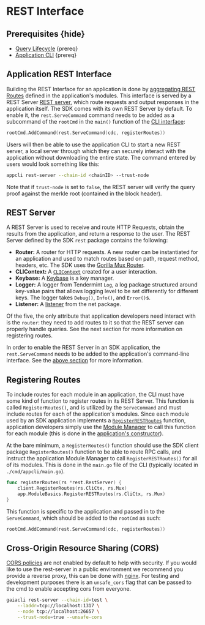 <!--
order: 4
synopsis: "This document describes how to create a REST interface for an SDK **application**. A separate document for creating a [**module**](../building-modules/intro.md) REST interface can be found [here](#../module-interfaces.md#rest)."
-->

# REST Interface

## Prerequisites {hide}

- [Query Lifecycle](./query-lifecycle.md) {prereq}
- [Application CLI](./cli.md) {prereq}

## Application REST Interface

Building the REST Interface for an application is done by [aggregating REST Routes](#registering-routes) defined in the application's modules. This interface is served by a REST Server [REST server](#rest-server), which route requests and output responses in the application itself. The SDK comes with its own REST Server by default. To enable it, the `rest.ServeCommand` command needs to be added as a subcommand of the `rootCmd` in the `main()` function of the [CLI interface](./cli.md):

```go
rootCmd.AddCommand(rest.ServeCommand(cdc, registerRoutes))
```

Users will then be able to use the application CLI to start a new REST server, a local server through which they can securely interact with the application without downloading the entire state. The command entered by users would look something like this:

```bash
appcli rest-server --chain-id <chainID> --trust-node
```

Note that if `trust-node` is set to `false`, the REST server will verify the query proof against the merkle root (contained in the block header).

## REST Server

A REST Server is used to receive and route HTTP Requests, obtain the results from the application, and return a response to the user. The REST Server defined by the SDK `rest` package contains the following:

- **Router:** A router for HTTP requests. A new router can be instantiated for an application and used to match routes based on path, request method, headers, etc. The SDK uses the [Gorilla Mux Router](https://github.com/gorilla/mux).
- **CLIContext:** A [`CLIContext`](./query-lifecycle.md#clicontext) created for a user interaction.
- **Keybase:** A [Keybase](../basics/accounts.md#keybase) is a key manager.
- **Logger:** A logger from Tendermint `Log`, a log package structured around key-value pairs that allows logging level to be set differently for different keys. The logger takes `Debug()`, `Info()`, and `Error()`s.
- **Listener:** A [listener](https://golang.org/pkg/net/#Listener) from the net package.

Of the five, the only attribute that application developers need interact with is the `router`: they need to add routes to it so that the REST server can properly handle queries. See the next section for more information on registering routes.

In order to enable the REST Server in an SDK application, the `rest.ServeCommand` needs to be added to the application's command-line interface. See the [above section](#application-rest-interface) for more information.

## Registering Routes

To include routes for each module in an application, the CLI must have some kind of function to register routes in its REST Server. This function is called `RegisterRoutes()`, and is utilized by the `ServeCommand` and must include routes for each of the application's modules. Since each module used by an SDK application implements a [`RegisterRESTRoutes`](../building-modules/module-interfaces.md#rest) function, application developers simply use the [Module Manager](../building-modules/module-manager.md) to call this function for each module (this is done in the [application's constructor](../basics/app-anatomy.md#constructor-function)).

At the bare minimum, a `RegisterRoutes()` function should use the SDK client package `RegisterRoutes()` function to be able to route RPC calls, and instruct the application Module Manager to call `RegisterRESTRoutes()` for all of its modules. This is done in the `main.go` file of the CLI (typically located in `./cmd/appcli/main.go`).

```go
func registerRoutes(rs *rest.RestServer) {
	client.RegisterRoutes(rs.CliCtx, rs.Mux)
	app.ModuleBasics.RegisterRESTRoutes(rs.CliCtx, rs.Mux)
}
```

This function is specific to the application and passed in to the `ServeCommand`, which should be added to the `rootCmd` as such:

```go
rootCmd.AddCommand(rest.ServeCommand(cdc, registerRoutes))
```

## Cross-Origin Resource Sharing (CORS)

[CORS policies](https://developer.mozilla.org/en-US/docs/Web/HTTP/CORS) are not enabled by default to help with security. If you would like to use the rest-server in a public environment we recommend you provide a reverse proxy, this can be done with [nginx](https://www.nginx.com/). For testing and development purposes there is an `unsafe_cors` flag that can be passed to the cmd to enable accepting cors from everyone.

```sh
gaiacli rest-server --chain-id=test \
    --laddr=tcp://localhost:1317 \
    --node tcp://localhost:26657 \
    --trust-node=true --unsafe-cors
```
